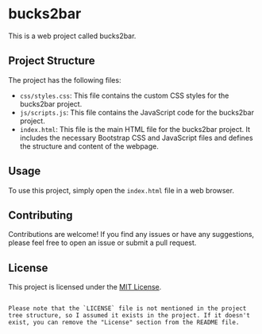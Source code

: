 # bucks2bar

This is a web project called bucks2bar.

## Project Structure

The project has the following files:

- `css/styles.css`: This file contains the custom CSS styles for the bucks2bar project.
- `js/scripts.js`: This file contains the JavaScript code for the bucks2bar project.
- `index.html`: This file is the main HTML file for the bucks2bar project. It includes the necessary Bootstrap CSS and JavaScript files and defines the structure and content of the webpage.

## Usage

To use this project, simply open the `index.html` file in a web browser.

## Contributing

Contributions are welcome! If you find any issues or have any suggestions, please feel free to open an issue or submit a pull request.

## License

This project is licensed under the [MIT License](LICENSE).
```

Please note that the `LICENSE` file is not mentioned in the project tree structure, so I assumed it exists in the project. If it doesn't exist, you can remove the "License" section from the README file.